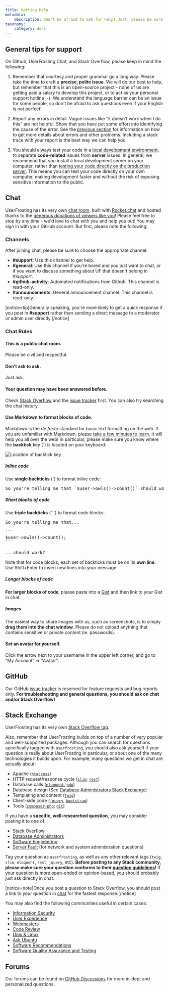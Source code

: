 ```yaml
---
title: Getting Help
metadata:
    description: Don't be afraid to ask for help! Just, please be sure to read and understand our rules first.
taxonomy:
    category: docs
---
```


## General tips for support

On Github, UserFrosting Chat, and Stack Overflow, please keep in mind the following:

1. Remember that courtesy and proper grammar go a long way. Please take the time to craft a **precise, polite issue**. We will do our best to help, but remember that this is an open-source project - none of us are getting paid a salary to develop this project, or to act as your personal support hotline ;-). We understand the language barrier can be an issue for some people, so don't be afraid to ask questions even if your English is not perfect!

2. Report any errors in detail. Vague issues like "it doesn't work when I do this" are not helpful. Show that you have put some effort into identifying the cause of the error. See the [previous section](/troubleshooting/debugging) for information on how to get more details about errors and other problems. Including a stack trace with your report is the best way we can help you.

3. You should always test your code in a [local development environment](/background/develop-locally-serve-globally), to separate **code-related** issues from **server** issues. In general, we recommend that you install a local development server on your computer, rather than [testing your code directly on the production server](https://pbs.twimg.com/media/BxfENwpIYAAcHqQ.png). This means you can test your code directly on your own computer, making development faster and without the risk of exposing sensitive information to the public.

## Chat

UserFrosting has its very own [chat room](https://chat.userfrosting.com), built with [Rocket.chat](https://rocket.chat/) and hosted thanks to the [generous donations of viewers like you](https://opencollective.com/userfrosting)! Please feel free to stop by any time - we'd love to chat with you and help you out! You may sign in with your GitHub account. But first, please note the following:

### Channels

After joining chat, please be sure to choose the appropriate channel:

- **#support**: Use this channel to get help.
- **#general**: Use this channel if you're bored and you just want to chat, or if you want to discuss something about UF that doesn't belong in *#support*.
- **#github-activity**: Automated notifications from Github. This channel is read-only.
- **#announcements**: General announcement channel. This channel is read-only.

[notice=tip]Generally speaking, you're more likely to get a quick response if you post in **#support** rather than sending a direct message to a moderator or admin user directly.[/notice]

### Chat Rules

#### This is a public chat room.

Please be civil and respectful.

#### Don't ask to ask.

Just ask.

#### Your question may have been answered before.

Check [Stack Overflow](http://stackoverflow.com/tags/userfrosting) and the [issue tracker](https://github.com/userfrosting/UserFrosting/issues?utf8=%E2%9C%93&amp;q=is%3Aissue) first. You can also try searching the chat history.

#### Use Markdown to format blocks of code.

Markdown is the _de facto_ standard for basic text formatting on the web. If you are unfamiliar with Markdown, please [take a few minutes to learn](https://guides.github.com/features/mastering-markdown/#what). It will help you all over the web! In particular, please make sure you know where the **backtick** key (`) is located on your keyboard:

![Location of backtick key](/images/backtick.png)

##### Inline code

Use **single backticks** (`) to format inline code:

<pre>
So you're telling me that `$user->owls()->count()` should work?
</pre>

##### Short blocks of code

Use **triple backticks** (```) to format code blocks:

<pre>
So you're telling me that...

```
$user->owls()->count();
```

...should work?
</pre>

Note that for code blocks, each set of backticks must be on its **own line**. Use Shift+Enter to insert new lines into your message.

##### Longer blocks of code

**For larger blocks of code**, please paste into a [Gist](https://gist.github.com) and then link to your Gist in chat.

##### Images

The easiest way to share images with us, such as screenshots, is to simply **drag them into the chat window**. Please do not upload anything that contains sensitive or private content (ie. passwords).

#### Set an avatar for yourself.

Click the arrow next to your username in the upper left corner, and go to "My Account" => "Avatar".

## GitHub

Our GitHub [issue tracker](https://github.com/userfrosting/UserFrosting/issues?utf8=%E2%9C%93&amp;q=is%3Aissue) is reserved for feature requests and bug reports only. **For troubleshooting and general questions, you should ask on chat and/or Stack Overflow!**

## Stack Exchange

UserFrosting has its very own [Stack Overflow tag](http://stackoverflow.com/questions/tagged/userfrosting).

Also, remember that UserFrosting builds on top of a number of very popular and well-supported packages. Although you can search for questions specifically tagged with `userfrosting`, you should also ask yourself if your question is really about UserFrosting in particular, or about one of the many technologies it builds upon. For example, many questions we get in chat are actually about:

- Apache ([`htaccess`](http://stackoverflow.com/questions/tagged/.htaccess))
- HTTP request/response cycle ([`slim`](http://stackoverflow.com/questions/tagged/slim); [`rest`](http://stackoverflow.com/questions/tagged/rest))
- Database calls ([`eloquent`](http://stackoverflow.com/questions/tagged/eloquent), [`pdo`](http://stackoverflow.com/questions/tagged/pdo))
- Database design (See [Database Administrators Stack Exchange](http://dba.stackexchange.com/))
- Templating and content ([`twig`](http://stackoverflow.com/questions/tagged/twig))
- Client-side code ([`jquery`](http://stackoverflow.com/questions/tagged/jquery), [`bootstrap`](http://stackoverflow.com/questions/tagged/twitter-bootstrap))
- Tools ([`composer-php`](http://stackoverflow.com/questions/tagged/composer-php); [`git`](http://stackoverflow.com/questions/tagged/git))

If you have a **specific, well-researched question**, you may consider posting it to one of:

- [Stack Overflow](http://stackoverflow.com)
- [Database Administrators](http://dba.stackexchange.com/)
- [Software Engineering](http://softwareengineering.stackexchange.com/)
- [Server Fault](http://serverfault.com/) (for network and system administration questions)

Tag your question as `userfrosting`, as well as any other relevant tags (`twig`, `slim`, `eloquent`, `rest`, `jquery`, etc). **Before posting to any Stack community, please make sure your question conforms to their [question guidelines](http://stackoverflow.com/help/on-topic)!** If your question is more open-ended or opinion-based, you should probably just ask directly in chat.

[notice=note]Once you post a question to Stack Overflow, you should post a link to your question in [chat](https://chat.userfrosting.com) for the fastest response.[/notice]

You may also find the following communities useful in certain cases:

- [Information Security](http://security.stackexchange.com/)
- [User Experience](http://ux.stackexchange.com/)
- [Webmasters](http://webmasters.stackexchange.com/)
- [Code Review](http://codereview.stackexchange.com/)
- [Unix & Linux](http://unix.stackexchange.com/)
- [Ask Ubuntu](http://askubuntu.com/)
- [Software Recommendations](http://softwarerecs.stackexchange.com/)
- [Software Quality Assurance and Testing](http://sqa.stackexchange.com/)

## Forums

Our forums can be found on [GitHub Discussions](https://github.com/orgs/userfrosting/discussions) for more in-dept and personalized questions.
